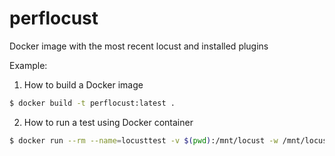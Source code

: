 # perflocust
Docker image with the most recent locust and installed plugins

Example:

1. How to build a Docker image
```bash
$ docker build -t perflocust:latest .
```

2. How to run a test using Docker container
```bash
$ docker run --rm --name=locusttest -v $(pwd):/mnt/locust -w /mnt/locust perflocust:latest -f locustfile.py  -u 1 -r 1 --headless --run-time=30s --print-stats --csv=dockerperf_report --logfile=dockerperf_report.log --html=dockerperf_report.html --log-transactions-in-file --csv-full-history
```